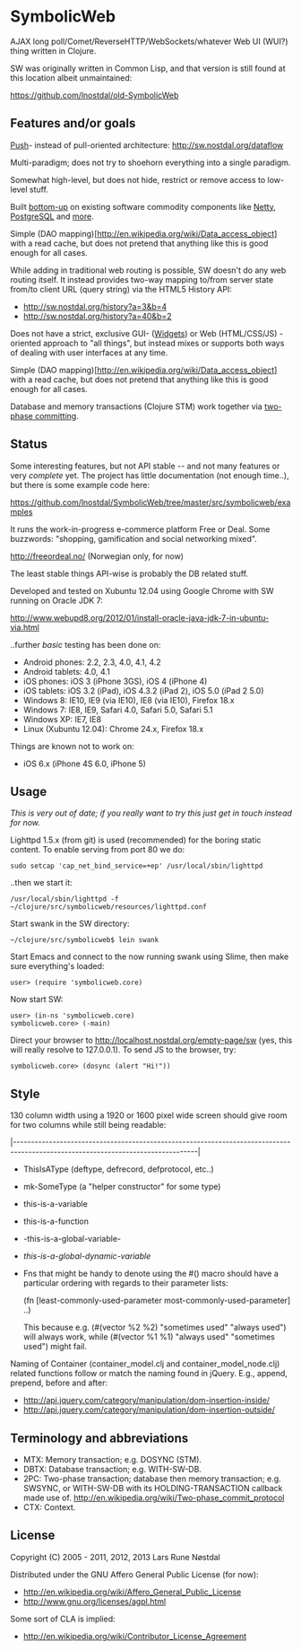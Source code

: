 # SymbolicWeb

AJAX long poll/Comet/ReverseHTTP/WebSockets/whatever Web UI (WUI?) thing written in Clojure.

SW was originally written in Common Lisp, and that version is still found at this location albeit unmaintained:

  https://github.com/lnostdal/old-SymbolicWeb



## Features and/or goals

[Push](http://en.wikipedia.org/wiki/Dataflow)- instead of pull-oriented architecture: http://sw.nostdal.org/dataflow


Multi-paradigm; does not try to shoehorn everything into a single paradigm.


Somewhat high-level, but does not hide, restrict or remove access to low-level stuff.


Built [bottom-up](http://en.wikipedia.org/wiki/Top-down_and_bottom-up_design#Computer_science) on existing software commodity
components like [Netty](http://netty.io/), [PostgreSQL](http://www.postgresql.org/) and [more](https://github.com/lnostdal/SymbolicWeb/blob/master/project.clj).

Simple (DAO mapping)[http://en.wikipedia.org/wiki/Data_access_object] with a read cache, but does not pretend that anything like this is good enough for all cases.

While adding in traditional web routing is possible, SW doesn't do any web routing itself. It instead provides
two-way mapping to/from server state from/to client URL (query string) via the HTML5 History API:
  * http://sw.nostdal.org/history?a=3&b=4
  * http://sw.nostdal.org/history?a=40&b=2


Does not have a strict, exclusive GUI- ([Widgets](http://en.wikipedia.org/wiki/GUI_widget)) or Web (HTML/CSS/JS) -oriented
approach to "all things", but instead mixes or supports both ways of dealing with user interfaces at any time.


Simple (DAO mapping)[http://en.wikipedia.org/wiki/Data_access_object] with a read cache, but does not pretend that anything like
this is good enough for all cases.


Database and memory transactions (Clojure STM) work together via [two-phase committing](http://en.wikipedia.org/wiki/Two-phase_commit_protocol).



## Status

Some interesting features, but not API stable -- and not many features or very *complete* yet. The project has little
documentation (not enough time..), but there is some example code here:

  https://github.com/lnostdal/SymbolicWeb/tree/master/src/symbolicweb/examples


It runs the work-in-progress e-commerce platform Free or Deal. Some buzzwords: "shopping, gamification and social networking
mixed".

  http://freeordeal.no/ (Norwegian only, for now)


The least stable things API-wise is probably the DB related stuff.

Developed and tested on Xubuntu 12.04 using Google Chrome with SW running on Oracle JDK 7:

  http://www.webupd8.org/2012/01/install-oracle-java-jdk-7-in-ubuntu-via.html


..further *basic* testing has been done on:

  * Android phones: 2.2, 2.3, 4.0, 4.1, 4.2
  * Android tablets: 4.0, 4.1
  * iOS phones: iOS 3 (iPhone 3GS), iOS 4 (iPhone 4)
  * iOS tablets: iOS 3.2 (iPad), iOS 4.3.2 (iPad 2), iOS 5.0 (iPad 2 5.0)
  * Windows 8: IE10, IE9 (via IE10), IE8 (via IE10), Firefox 18.x
  * Windows 7: IE8, IE9, Safari 4.0, Safari 5.0, Safari 5.1
  * Windows XP: IE7, IE8
  * Linux (Xubuntu 12.04): Chrome 24.x, Firefox 18.x


Things are known not to work on:

  * iOS 6.x (iPhone 4S 6.0, iPhone 5)



## Usage

*This is very out of date; if you really want to try this just get in touch instead for now.*


Lighttpd 1.5.x (from git) is used (recommended) for the boring static content. To enable serving from port 80 we do:

    sudo setcap 'cap_net_bind_service=+ep' /usr/local/sbin/lighttpd


..then we start it:

    /usr/local/sbin/lighttpd -f ~/clojure/src/symbolicweb/resources/lighttpd.conf


Start swank in the SW directory:

    ~/clojure/src/symbolicweb$ lein swank


Start Emacs and connect to the now running swank using Slime, then make sure everything's loaded:

    user> (require 'symbolicweb.core)


Now start SW:

    user> (in-ns 'symbolicweb.core)
    symbolicweb.core> (-main)


Direct your browser to http://localhost.nostdal.org/empty-page/sw (yes, this will really resolve to 127.0.0.1). To send JS to the
browser, try:

    symbolicweb.core> (dosync (alert "Hi!"))




## Style

130 column width using a 1920 or 1600 pixel wide screen should give room for two columns while still being readable:

|---------------------------------------------------------------------------------------------------------------------------------|


* ThisIsAType   (deftype, defrecord, defprotocol, etc..)
* mk-SomeType   (a "helper constructor" for some type)
* this-is-a-variable
* this-is-a-function
* -this-is-a-global-variable-
* *this-is-a-global-dynamic-variable*
* Fns that might be handy to denote using the #() macro should have a particular ordering with regards to their parameter lists:

    (fn [least-commonly-used-parameter most-commonly-used-parameter] ..)


  This because e.g. (#(vector %2 %2) "sometimes used" "always used") will always work,
  while (#(vector %1 %1) "always used" "sometimes used") might fail.


Naming of Container (container_model.clj and container_model_node.clj) related functions follow or match the naming
found in jQuery. E.g., append, prepend, before and after:

* http://api.jquery.com/category/manipulation/dom-insertion-inside/
* http://api.jquery.com/category/manipulation/dom-insertion-outside/



## Terminology and abbreviations

  * MTX: Memory transaction; e.g. DOSYNC (STM).
  * DBTX: Database transaction; e.g. WITH-SW-DB.
  * 2PC: Two-phase transaction; database then memory transaction; e.g. SWSYNC, or WITH-SW-DB with its HOLDING-TRANSACTION callback
    made use of. http://en.wikipedia.org/wiki/Two-phase_commit_protocol
  * CTX: Context.



## License

Copyright (C) 2005 - 2011, 2012, 2013 Lars Rune Nøstdal

Distributed under the GNU Affero General Public License (for now):

  * http://en.wikipedia.org/wiki/Affero_General_Public_License
  * http://www.gnu.org/licenses/agpl.html


Some sort of CLA is implied:

  * http://en.wikipedia.org/wiki/Contributor_License_Agreement
